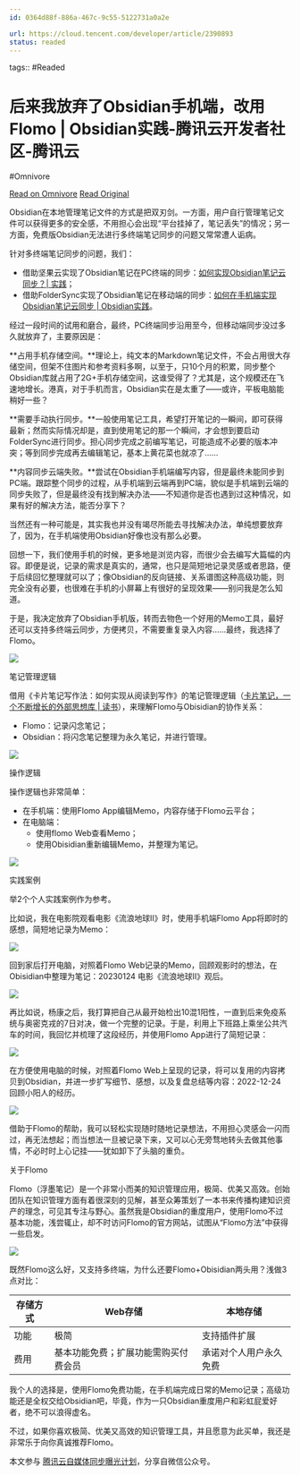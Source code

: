 ```yaml
---
id: 0364d88f-886a-467c-9c55-5122731a0a2e

url: https://cloud.tencent.com/developer/article/2390893
status: readed
---
```



tags::  #Readed 

# 后来我放弃了Obsidian手机端，改用Flomo | Obsidian实践-腾讯云开发者社区-腾讯云
#Omnivore

[Read on Omnivore](https://omnivore.app/me/obsidian-flomo-obsidian-1935dd0a528)
[Read Original](https://cloud.tencent.com/developer/article/2390893)

Obsidian在本地管理笔记文件的方式是把双刃剑。一方面，用户自行管理笔记文件可以获得更多的安全感，不用担心会出现“平台挂掉了，笔记丢失”的情况；另一方面，免费版Obsidian无法进行多终端笔记同步的问题又常常遭人诟病。

针对多终端笔记同步的问题，我们：

* 借助坚果云实现了Obsidian笔记在PC终端的同步：[如何实现Obsidian笔记云同步？| 实践](https://cloud.tencent.com/developer/tools/blog-entry?target=http%3A%2F%2Fmp.weixin.qq.com%2Fs%3F%5F%5Fbiz%3DMzU3OTM4OTkzNQ%3D%3D%26mid%3D2247486409%26idx%3D1%26sn%3Ddba56acef5e6d70837e588143266a7e2%26chksm%3Dfd679b49ca10125f02a163bd33b85921f7a32fc962315059fea84690fc2d4a8c341c25bbf232%26scene%3D21%23wechat%5Fredirect&objectId=2390893&objectType=1)；
* 借助FolderSync实现了Obsidian笔记在移动端的同步：[如何在手机端实现Obsidian笔记云同步 | Obsidian实践](https://cloud.tencent.com/developer/tools/blog-entry?target=http%3A%2F%2Fmp.weixin.qq.com%2Fs%3F%5F%5Fbiz%3DMzU3OTM4OTkzNQ%3D%3D%26mid%3D2247486867%26idx%3D1%26sn%3D246d0eeee7860c60237836c8b5166c35%26chksm%3Dfd679d13ca101405489c1750ea6d81f4bf352b3486b1ac72c0cd0b5b5e382892af55f4a9a381%26scene%3D21%23wechat%5Fredirect&objectId=2390893&objectType=1)。

经过一段时间的试用和磨合，最终，PC终端同步沿用至今，但移动端同步没过多久就放弃了，主要原因是：

**占用手机存储空间。**理论上，纯文本的Markdown笔记文件，不会占用很大存储空间，但架不住图片和参考资料多啊，以至于，只10个月的积累，同步整个Obsidian库就占用了2G+手机存储空间，这谁受得了？尤其是，这个规模还在飞速地增长。港真，对于手机而言，Obsidian实在是太重了——或许，平板电脑能稍好一些？

**需要手动执行同步。**一般使用笔记工具，希望打开笔记的一瞬间，即可获得最新；然而实际情况却是，直到使用笔记的那一个瞬间，才会想到要启动FolderSync进行同步。担心同步完成之前编写笔记，可能造成不必要的版本冲突；等到同步完成再去编辑笔记，基本上黄花菜也就凉了……

**内容同步云端失败。**尝试在Obsidian手机端编写内容，但是最终未能同步到PC端。跟踪整个同步的过程，从手机端到云端再到PC端，貌似是手机端到云端的同步失败了，但是最终没有找到解决办法——不知道你是否也遇到过这种情况，如果有好的解决方法，能否分享下？

当然还有一种可能是，其实我也并没有竭尽所能去寻找解决办法，单纯想要放弃了，因为，在手机端使用Obsidian好像也没有那么必要。

回想一下，我们使用手机的时候，更多地是浏览内容，而很少会去编写大篇幅的内容。即便是说，记录的需求是真实的，通常，也只是简短地记录灵感或者思路，便于后续回忆整理就可以了；像Obsidian的反向链接、关系谱图这种高级功能，则完全没有必要，也很难在手机的小屏幕上有很好的呈现效果——别问我是怎么知道。

于是，我决定放弃了Obsidian手机版，转而去物色一个好用的Memo工具，最好还可以支持多终端云同步，方便拷贝，不需要重复录入内容……最终，我选择了Flomo。

![](https://proxy-prod.omnivore-image-cache.app/0x0,slI_sPlKcu0-AhEVl3oQwxpfEx9Sid7yANJ0KdW2_Iso/https://developer.qcloudimg.com/http-save/yehe-2838019/2db9edec6e694f71aa5b90a1c26e28ad.png)

笔记管理逻辑

借用《卡片笔记写作法：如何实现从阅读到写作》的笔记管理逻辑（[卡片笔记，一个不断增长的外部思想库 | 读书](https://cloud.tencent.com/developer/tools/blog-entry?target=http%3A%2F%2Fmp.weixin.qq.com%2Fs%3F%5F%5Fbiz%3DMzU3OTM4OTkzNQ%3D%3D%26mid%3D2247486356%26idx%3D1%26sn%3D297df58067c736c2ba2bcbce42112dba%26chksm%3Dfd679b14ca101202789030aa1d2b8bbfa28c3ffcbe293d132d7b586aca6592a93704c7ec1be3%26scene%3D21%23wechat%5Fredirect&objectId=2390893&objectType=1)），来理解Flomo与Obisidian的协作关系：

* Flomo：记录闪念笔记；
* Obsidian：将闪念笔记整理为永久笔记，并进行管理。

![](https://proxy-prod.omnivore-image-cache.app/0x0,slWhMJdl3STa-c8O13ECwS2JRypKHK7b_tlPF67OIkMc/https://developer.qcloudimg.com/http-save/yehe-2838019/5cca2edf278719224d19f08cf682e61b.png)

操作逻辑

操作逻辑也非常简单：

* 在手机端：使用Flomo App编辑Memo，内容存储于Flomo云平台；
* 在电脑端：  
   * 使用flomo Web查看Memo；  
   * 使用Obisidian重新编辑Memo，并整理为笔记。

![](https://proxy-prod.omnivore-image-cache.app/0x0,s0misNqSyeCkcwN_7MABa3WBaTui7KfTTzYaRb-aqNlA/https://developer.qcloudimg.com/http-save/yehe-2838019/75b0effd1f87cd755232aba769df8f1d.png)

实践案例

举2个个人实践案例作为参考。

比如说，我在电影院观看电影《流浪地球II》时，使用手机端Flomo App将即时的感想，简短地记录为Memo：

![](https://proxy-prod.omnivore-image-cache.app/0x0,sX_dvZ61Jp5nmQzHlXLz_KuivVQLsuoeP3ne9ZLcU2P0/https://developer.qcloudimg.com/http-save/yehe-2838019/dffd50e81d07764ee51abb17c38f9ba4.jpg)

回到家后打开电脑，对照着Flomo Web记录的Memo，回顾观影时的想法，在Obisidian中整理为笔记：20230124 电影《流浪地球II》观后。

![](https://proxy-prod.omnivore-image-cache.app/0x0,stAQlAEGTvx5Tnks-KqBMHYtZn46SrRtKFCyQ_iQ88xs/https://developer.qcloudimg.com/http-save/yehe-2838019/15e72d7d62c5ee8d1a4295cc6dd509d3.png)

再比如说，杨康之后，我打算把自己从最开始检出10混1阳性，一直到后来免疫系统与奥密克戎的7日对决，做一个完整的记录。于是，利用上下班路上乘坐公共汽车的时间，我回忆并梳理了这段经历，并使用Flomo App进行了简短记录：

![](https://proxy-prod.omnivore-image-cache.app/0x0,sjPLWTX9v7Vm5r-0e3YAgUhiRz_C29p_c7Vm7gX31AA4/https://developer.qcloudimg.com/http-save/yehe-2838019/1382be983072d3d21db737e139425186.jpg)

在方便使用电脑的时候，对照着Flomo Web上呈现的记录，将可以复用的内容拷贝到Obsidian，并进一步扩写细节、感想，以及复盘总结等内容：2022-12-24 回顾小阳人的经历。

![](https://proxy-prod.omnivore-image-cache.app/0x0,sYcxEYQlOEWNnNjf9K_lJRt7Je3xaMWpBLlMndI4dTj4/https://developer.qcloudimg.com/http-save/yehe-2838019/a5f7d549e5869725604f94356520bb50.png)

借助于Flomo的帮助，我可以轻松实现随时随地记录想法，不用担心灵感会一闪而过，再无法想起；而当想法一旦被记录下来，又可以心无旁骛地转头去做其他事情，不必时时上心记挂——犹如卸下了头脑的重负。

关于Flomo

Flomo（浮墨笔记）是一个非常小而美的知识管理应用，极简、优美又高效。创始团队在知识管理方面有着很深刻的见解，甚至众筹策划了一本书来传播构建知识资产的理念，可见其专注与野心。虽然我是Obsidian的重度用户，使用Flomo不过基本功能，浅尝辄止，却不时访问Flomo的官方网站，试图从“Flomo方法”中获得一些启发。

![](https://proxy-prod.omnivore-image-cache.app/0x0,sd5tNmG6zB18O9fH9jFyYt9ZJmwkN1ZedqCWE-mVHrlw/https://developer.qcloudimg.com/http-save/yehe-2838019/9b2413066fa1ed7fd48c018e4e30bfca.png)

既然Flomo这么好，又支持多终端，为什么还要Flomo+Obisidian两头用？浅做3点对比：

| 存储方式 | Web存储              | 本地存储        |
| ---- | ------------------ | ----------- |
| 功能   | 极简                 | 支持插件扩展      |
| 费用   | 基本功能免费；扩展功能需购买付费会员 | 承诺对个人用户永久免费 |

我个人的选择是，使用Flomo免费功能，在手机端完成日常的Memo记录；高级功能还是全权交给Obsidian吧，毕竟，作为一只Obsidian重度用户和彩虹屁爱好者，绝不可以浪得虚名。

不过，如果你喜欢极简、优美又高效的知识管理工具，并且愿意为此买单，我还是非常乐于向你真诚推荐Flomo。

本文参与 [腾讯云自媒体同步曝光计划](https://cloud.tencent.com/developer/support-plan)，分享自微信公众号。

